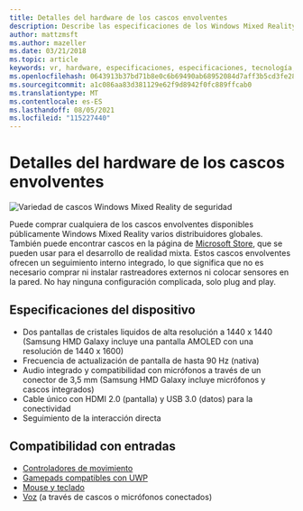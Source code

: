 ```yaml
---
title: Detalles del hardware de los cascos envolventes
description: Describe las especificaciones de los Windows Mixed Reality envolventes, lo que proporciona VR con seguimiento interno (no se requiere ninguna configuración externa).
author: mattzmsft
ms.author: mazeller
ms.date: 03/21/2018
ms.topic: article
keywords: vr, hardware, especificaciones, especificaciones, tecnología, sensores, óptica, pantalla, casco de realidad mixta, casco de realidad virtual, ¿qué es la realidad virtual?
ms.openlocfilehash: 0643913b37bd71b8e0c6b69490ab68952084d7aff3b5cd3fe28233835f7dd8d5
ms.sourcegitcommit: a1c086aa83d381129e62f9d8942f0fc889ffcab0
ms.translationtype: MT
ms.contentlocale: es-ES
ms.lasthandoff: 08/05/2021
ms.locfileid: "115227440"
---
```

# <a name="immersive-headset-hardware-details"></a>Detalles del hardware de los cascos envolventes

![Variedad de cascos Windows Mixed Reality de seguridad](images/MR-headsets.png)

Puede comprar cualquiera de los cascos envolventes disponibles públicamente Windows Mixed Reality varios distribuidores globales. También puede encontrar cascos en la página de [Microsoft Store](https://www.microsoft.com/en-us/store/collections/AR-MR-VRheadsets), que se pueden usar para el desarrollo de realidad mixta. Estos cascos envolventes ofrecen un seguimiento interno integrado, lo que significa que no es necesario comprar ni instalar rastreadores externos ni colocar sensores en la pared. No hay ninguna configuración complicada, solo plug and play.

## <a name="device-specifications"></a>Especificaciones del dispositivo

* Dos pantallas de cristales liquidos de alta resolución a 1440 x 1440 (Samsung HMD Galaxy incluye una pantalla AMOLED con una resolución de 1440 x 1600)
* Frecuencia de actualización de pantalla de hasta 90 Hz (nativa)
* Audio integrado y compatibilidad con micrófonos a través de un conector de 3,5 mm (Samsung HMD Galaxy incluye micrófonos y cascos integrados)
* Cable único con HDMI 2.0 (pantalla) y USB 3.0 (datos) para la conectividad
* Seguimiento de la interacción directa

## <a name="input-support"></a>Compatibilidad con entradas

* [Controladores de movimiento](../design/motion-controllers.md)
* [Gamepads compatibles con UWP](hardware-accessories.md)
* [Mouse y teclado](hardware-accessories.md)
* [Voz](../design/voice-input.md) (a través de cascos o micrófonos conectados)

